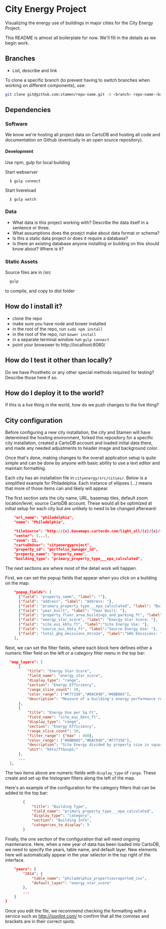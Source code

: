 # City Energy Project

Visualizing the energy use of buildings in major cities for the City Energy Project.

This README is almost all boilerplate for now. We'll fill in the details as we begin work.

## Branches

* List, describe and link

To clone a specific branch (to prevent having to switch branches when working
on different components), use:

```bash
git clone git@github.com:stamen/repo-name.git -b <branch> repo-name-<branch>
```

## Dependencies

### Software

We know we're hosting all project data on CartoDB and hosting all code and documentation on Github (eventually in an open source repository).

#### Development
  Use npm, gulp for local building

  Start webserver
  ```
    $ gulp connect
  ```

  Start livereload
  ```
    $ gulp watch
  ```

### Data

* What data is this project working with? Describe the data itself in a sentence or three.
* What assumptions does the proejct make about data format or schema?
* Is this a static data project or does it require a database?
* Is there an existing database anyone installing or building on this should know about? Where is it?

### Static Assets

Source files are in /src
```bash
  gulp
```
to compile, and copy to dist folder

## How do I install it?

  * clone the repo
  * make sure you have node and bower installed
  * in the root of the repo, run ```sudo npm install```
  * in the root of the repo, run ```bower install```
  * in a separate terminal window run ```gulp connect```
  * point your browswer to http://localhost:8080/

## How do I test it other than locally?

Do we have Prosthetic or any other special methods required for testing? Describe those here if so.

## How do I deploy it to the world?

If this is a live thing in the world, how do we push changes to the live thing?

## City configuration

Before configuring a new city installation, the city and Stamen will have determined the hosting environment, forked this repository for a specific city installation, created a CartoDB account and loaded initial data there, and made any needed adjustments to header image and background color.

Once that's done, making changes to the overall application setup is quite simple and can be done by anyone with basic ability to use a text editor and maintain formatting.

Each city has an installation file in ```cityenergy/src/cities/```. Below is a simplified example for Philadelphia. Each instance of ellipses (...) means that more of those items can and likely will appear.

The first section sets the city name, URL, basemap tiles, default zoom location/level, source CartoDB account. These would all be optimized at initial setup for each city but are unlikely to need to be changed afterward:
```json
    "url_name": "philadelphia",
    "name": "Philadelphia",

    "tileSource": "http://{s}.basemaps.cartocdn.com/light_all/{z}/{x}/{y}.png",
    "center": [...],
    "zoom": 11,
    "cartoDbUser": "cityenergyproject",
    "property_id": "portfolio_manager_id",
    "property_name": "property_name",
    "building_type": "primary_property_type___epa_calculated",  
```
The next sections are where most of the detail work will happen.

First, we can set the popup fields that appear when you click on a building on the map:

```json
    "popup_fields": [
      {"field": "property_name", "label": ""},
      {"field": "address", "label": "Address: "},
      {"field": "primary_property_type___epa_calculated", "label": "Building Type: "},
      {"field": "year_built", "label": "Year Built: "},
      {"field": "property_floor_area_buildings_and_parking_ft", "label": "Square Feet: "},
      {"field": "energy_star_score", "label": "Energy Star Score: "},
      {"field": "site_eui_kbtu_ft", "label":"Site Energy Use: "},
      {"field": "source_eui_kbtu_ft", "label":"Source Energy Use: "},
      {"field": "total_ghg_emissions_mtco2e", "label":"GHG Emissions: "}
    ],
  ```

  Next, we can set the filter fields, where each block here defines either a numeric filter field on the left or a category filter menu in the top bar:

  ```json
    "map_layers": [
        {
            "title": "Energy Star Score",
            "field_name": "energy_star_score",
            "display_type": "range",
            "section": "Energy Efficiency",
            "range_slice_count": 30,
            "color_range": ["#F77156","#DAC04D","#6BB0A5"],
            "description": "Measure of a building's energy performance relative to similar properties nationwide on a scale from 1-100. A score of 50 is the median. Buildings scoring 75 or higher are considered high performing."
        },
        {
            "title": "Energy Use per Sq Ft",
            "field_name": "site_eui_kbtu_ft",
            "display_type": "range",
            "section": "Energy Efficiency",
            "range_slice_count": 30,
            "filter_range": {"max" : 400},
            "color_range": ["#6BB0A5","#DAC04D","#F77156"],
            "description": "Site Energy divided by property size in square feet",
            "unit": "kbtu/ft&sup2;"
        },
        ...
    ],
```

The two items above are numeric fields with `display_type` of `range`. These create and set up the histogram filters along the left of the map.

Here's an example of the configuration for the category filters that can be added to the top bar:
```json
        {
            "title": "Building Type",
            "field_name": "primary_property_type___epa_calculated",
            "display_type": "category",
            "section": "Building Info",
            "categories_to_display": 9
        }
```

Finally, the one section of the configuration that will need ongoing maintenance. Here, when a new year of data has been loaded into CartoDB, we need to specify the years, table name, and default layer. New elements here will automatically appear in the year selector in the top right of the interface.

```json
    "years": {
        "2014": {
            "table_name": "philadelphia_propertiesreported_csv",
            "default_layer": "energy_star_score"
        },
        ...
    }
}
```
Once you edit the file, we recommend checking the formatting with a service such as http://jsonlint.com/ to confirm that all the commas and brackets are in their correct spots.

